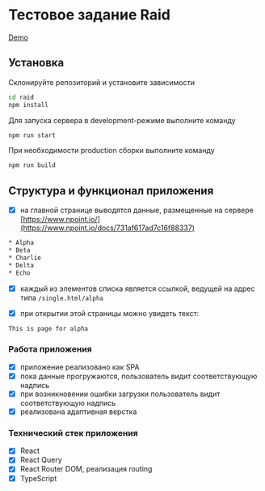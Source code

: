 # Тестовое задание Raid

[Demo](https://raid-leleo.onrender.com/)

## Установка

Склонируйте репозиторий и установите зависимости

```sh
cd raid
npm install
```

Для запуска сервера в development-режиме выполните команду

```sh
npm run start
```

При необходимости production сборки выполните команду

```sh
npm run build
```

## Структура и функционал приложения

- [x] на главной странице выводятся данные, размещенные на сервере [https://www.npoint.io/](https://www.npoint.io/docs/731af617ad7c16f88337)

```sh
* Alpha
* Beta
* Charlie
* Delta
* Echo
```

- [x] каждый из элементов списка является ссылкой, ведущей на адрес типа `/single.html/alpha`

- [x] при открытии этой страницы можно увидеть текст:

```sh
This is page for alpha
```

### Работа приложения

- [x] приложение реализовано как SPA
- [x] пока данные прогружаются, пользователь видит соответствующую надпись
- [x] при возникновении ошибки загрузки пользователь видит соответствующую надпись
- [x] реализована адаптивная верстка

### Технический стек приложения

- [x] React
- [x] React Query
- [x] React Router DOM, реализация routing
- [x] TypeScript
